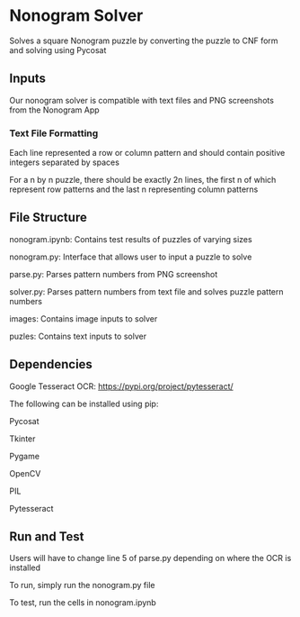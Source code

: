 # Nonogram Solver

Solves a square Nonogram puzzle by converting the puzzle to CNF form and solving using Pycosat

## Inputs

Our nonogram solver is compatible with text files and PNG screenshots from the Nonogram App

### Text File Formatting

Each line represented a row or column pattern and should contain positive integers separated by spaces

For a n by n puzzle, there should be exactly 2n lines, the first n of which represent row patterns and 
the last n representing column patterns

## File Structure

nonogram.ipynb: Contains test results of puzzles of varying sizes

nonogram.py: Interface that allows user to input a puzzle to solve

parse.py: Parses pattern numbers from PNG screenshot

solver.py: Parses pattern numbers from text file and solves puzzle pattern numbers

images: Contains image inputs to solver

puzles: Contains text inputs to solver

## Dependencies

Google Tesseract OCR: https://pypi.org/project/pytesseract/

The following can be installed using pip:

Pycosat

Tkinter

Pygame

OpenCV

PIL

Pytesseract

## Run and Test
Users will have to change line 5 of parse.py depending on where the OCR is installed

To run, simply run the nonogram.py file

To test, run the cells in nonogram.ipynb
